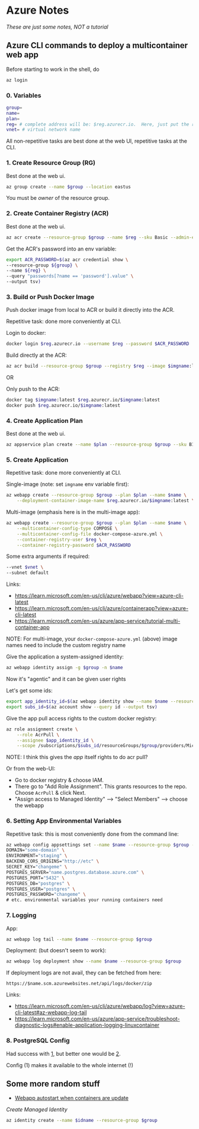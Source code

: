 # Azure Notes

*These are just some notes, NOT a tutorial*

## Azure CLI commands to deploy a multicontainer web app

Before starting to work in the shell, do
```bash
az login
```
### 0. Variables

```bash
group=
name=
plan=
reg= # complete address will be: $reg.azurecr.io.  Here, just put the reg part
vnet= # virtual network name
```

All non-repetitive tasks are best done at the web UI, repetitive tasks
at the CLI.

### 1. Create Resource Group (RG)

Best done at the web ui.

```bash
az group create --name $group --location eastus
```
You must be *owner* of the resource group.

### 2. Create Container Registry (ACR)

Best done at the web ui.

```bash
az acr create --resource-group $group --name $reg --sku Basic --admin-enabled true
```

Get the ACR's password into an env variable:
```bash
export ACR_PASSWORD=$(az acr credential show \
--resource-group ${group} \
--name ${reg} \
--query "passwords[?name == 'password'].value" \
--output tsv)
```

### 3. Build or Push Docker Image

Push docker image from local to ACR or build it directly into the ACR.

Repetitive task: done more conveniently at CLI.

Login to docker:
```bash
docker login $reg.azurecr.io --username $reg --password $ACR_PASSWORD
```

Build directly at the ACR:
```bash
az acr build --resource-group $group --registry $reg --image $imgname:latest .
```

OR

Only push to the ACR:
```bash
docker tag $imgname:latest $reg.azurecr.io/$imgname:latest
docker push $reg.azurecr.io/$imgname:latest
```

### 4. Create Application Plan

Best done at the web ui.

```bash
az appservice plan create --name $plan --resource-group $group --sku B1 --is-linux
```

### 5. Create Application

Repetitive task: done more conveniently at CLI.

Single-image (note: set `imgname` env variable first):
```bash
az webapp create --resource-group $group --plan $plan --name $name \
    --deployment-container-image-name $reg.azurecr.io/$imgname:latest \
```

Multi-image (emphasis here is in the multi-image app):
```bash
az webapp create --resource-group $group --plan $plan --name $name \
    --multicontainer-config-type COMPOSE \
    --multicontainer-config-file docker-compose-azure.yml \
    --container-registry-user $reg \
    --container-registry-password $ACR_PASSWORD
```

Some extra arguments if required:
```bash
--vnet $vnet \
--subnet default
```

Links:

- https://learn.microsoft.com/en-us/cli/azure/webapp?view=azure-cli-latest
- https://learn.microsoft.com/en-us/cli/azure/containerapp?view=azure-cli-latest
- https://learn.microsoft.com/en-us/azure/app-service/tutorial-multi-container-app

NOTE: For multi-image, your `docker-compose-azure.yml` (above) image names need to include the custom registry name

Give the application a system-assigned identity:
```bash
az webapp identity assign -g $group -n $name
```

Now it's "agentic" and it can be given user rights

Let's get some ids:
```bash
export app_identity_id=$(az webapp identity show --name $name --resource-group $group --query "principalId" --output tsv)
export subs_id=$(az account show --query id --output tsv)
```

Give the app pull access rights to the custom docker registry:
```bash
az role assignment create \
    --role AcrPull \
    --assignee $app_identity_id \
    --scope /subscriptions/$subs_id/resourceGroups/$group/providers/Microsoft.ContainerRegistry/registries/$reg
```
NOTE: I think this gives the *app* itself rights to do acr pull?

Or from the web-UI:

- Go to docker registry & choose IAM.
- There go to "Add Role Assignment".  This grants resources to the repo.  Choose `AcrPull` & click Next.
- "Assign access to Managed Identity" --> "Select Members" --> choose the webapp

### 6. Setting App Environmental Variables

Repetitive task: this is most conveniently done from the command line:
```bash
az webapp config appsettings set --name $name --resource-group $group --settings \
DOMAIN="some-domain" \
ENVIRONMENT="staging" \
BACKEND_CORS_ORIGINS="http://etc" \
SECRET_KEY="changeme" \
POSTGRES_SERVER="name.postgres.database.azure.com" \
POSTGRES_PORT="5432" \
POSTGRES_DB="postgres" \
POSTGRES_USER="postgres" \
POSTGRES_PASSWORD="changeme" \
# etc. environmental variables your running containers need
```

### 7. Logging

App:
```bash
az webapp log tail --name $name --resource-group $group
```

Deployment: (but doesn't seem to work):
```bash
az webapp log deployment show --name $name --resource-group $group
```

If deployment logs are not avail, they can be fetched from here:
```
https://$name.scm.azurewebsites.net/api/logs/docker/zip
```

Links:
- https://learn.microsoft.com/en-us/cli/azure/webapp/log?view=azure-cli-latest#az-webapp-log-tail
- https://learn.microsoft.com/en-us/azure/app-service/troubleshoot-diagnostic-logs#enable-application-logging-linuxcontainer

### 8. PostgreSQL Config

Had success with [1](https://stackoverflow.com/questions/75952510/operationalerror-server-closed-the-connection-unexpectedly), but
better one would be [2](https://stackoverflow.com/questions/76602470/how-to-connect-a-azurecontainerapp-to-an-azure-hosted-postgresql-flexible-server).

Config (1) makes it available to the whole internet (!)

## Some more random stuff

- [Webapp autostart when containers are update](https://stackoverflow.com/questions/76151530/how-can-i-force-an-azure-web-app-to-re-pull-its-container)

*Create Managed Identity*

```bash
az identity create --name $idname --resource-group $group
```

